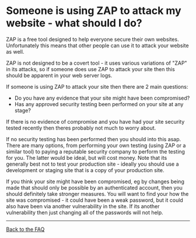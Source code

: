 # Someone is using ZAP to attack my website - what should I do?

ZAP is a free tool designed to help everyone secure their own websites. Unfortunately this means that other people can use it to attack your website as well.

ZAP is not designed to be a covert tool - it uses various variations of "ZAP" in its attacks, so if someone does use ZAP to attack your site then this should be apparent in your web server logs.

If someone is using ZAP to attack your site then there are 2 main questions:
* Do you have any evidence that your site might have been compromised?
* Has any approved security testing been performed on your site at any stage?

If there is no evidence of compromise and you have had your site security tested recently then theres probably not much to worry about.

If no security testing has been performed then you should into this asap.
There are many options, from performing your own testing (using ZAP or a similar tool) to paying a reputable security company to perform the testing for you. The latter would be ideal, but will cost money.
Note that its generally best not to test your production site - ideally you should use a development or staging site that is a copy of your production site.

If you think your site might have been compromised, eg by changes being made that should only be possible by an authenticated account, then you should definitely take stronger measures.
You will want to find your how the site was compromised - it could have been a weak password, but it could also have been via another vulnerability in the site. If its another vulnerability then just changing all of the passwords will not help.

---

[Back to the FAQ](FAQtoplevel)
